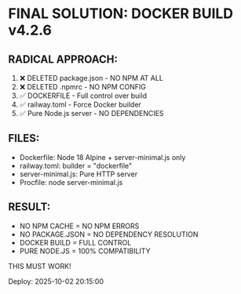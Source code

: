 # FINAL SOLUTION: DOCKER BUILD v4.2.6

## RADICAL APPROACH:
1. ❌ DELETED package.json - NO NPM AT ALL
2. ❌ DELETED .npmrc - NO NPM CONFIG  
3. ✅ DOCKERFILE - Full control over build
4. ✅ railway.toml - Force Docker builder
5. ✅ Pure Node.js server - NO DEPENDENCIES

## FILES:
- Dockerfile: Node 18 Alpine + server-minimal.js only
- railway.toml: builder = "dockerfile" 
- server-minimal.js: Pure HTTP server
- Procfile: node server-minimal.js

## RESULT:
- NO NPM CACHE = NO NPM ERRORS
- NO PACKAGE.JSON = NO DEPENDENCY RESOLUTION
- DOCKER BUILD = FULL CONTROL
- PURE NODE.JS = 100% COMPATIBILITY

THIS MUST WORK!

Deploy: 2025-10-02 20:15:00
